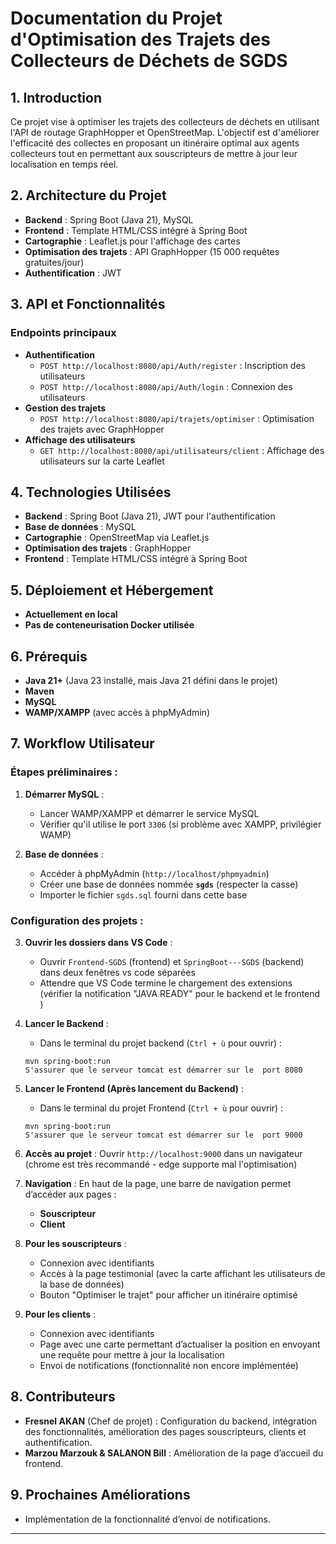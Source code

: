 # Documentation du Projet d'Optimisation des Trajets des Collecteurs de Déchets de SGDS

## 1. Introduction
Ce projet vise à optimiser les trajets des collecteurs de déchets en utilisant l'API de routage GraphHopper et OpenStreetMap. 
L'objectif est d'améliorer l'efficacité des collectes en proposant un itinéraire optimal aux agents collecteurs 
tout en permettant aux souscripteurs de mettre à jour leur localisation en temps réel.

## 2. Architecture du Projet
- **Backend** : Spring Boot (Java 21), MySQL
- **Frontend** : Template HTML/CSS intégré à Spring Boot
- **Cartographie** : Leaflet.js pour l'affichage des cartes
- **Optimisation des trajets** : API GraphHopper (15 000 requêtes gratuites/jour)
- **Authentification** : JWT

## 3. API et Fonctionnalités
### Endpoints principaux
- **Authentification**
  - `POST http://localhost:8080/api/Auth/register` : Inscription des utilisateurs
  - `POST http://localhost:8080/api/Auth/login` : Connexion des utilisateurs
- **Gestion des trajets**
  - `POST http://localhost:8080/api/trajets/optimiser` : Optimisation des trajets avec GraphHopper
- **Affichage des utilisateurs**
  - `GET http://localhost:8080/api/utilisateurs/client` : Affichage des utilisateurs sur la carte Leaflet

## 4. Technologies Utilisées
- **Backend** : Spring Boot (Java 21), JWT pour l'authentification
- **Base de données** : MySQL
- **Cartographie** : OpenStreetMap via Leaflet.js
- **Optimisation des trajets** : GraphHopper
- **Frontend** : Template HTML/CSS intégré à Spring Boot

## 5. Déploiement et Hébergement
- **Actuellement en local**
- **Pas de conteneurisation Docker utilisée**

## 6. Prérequis
- **Java 21+** (Java 23 installé, mais Java 21 défini dans le projet)
- **Maven**
- **MySQL**
- **WAMP/XAMPP** (avec accès à phpMyAdmin)

## 7. Workflow Utilisateur
### Étapes préliminaires :
1. **Démarrer MySQL** :
   - Lancer WAMP/XAMPP et démarrer le service MySQL
   - Vérifier qu'il utilise le port `3306` (si problème avec XAMPP, privilégier WAMP)

2. **Base de données** :
   - Accéder à phpMyAdmin (`http://localhost/phpmyadmin`)
   - Créer une base de données nommée **`sgds`** (respecter la casse)
   - Importer le fichier `sgds.sql` fourni dans cette base

### Configuration des projets :
3. **Ouvrir les dossiers dans VS Code** :
   - Ouvrir `Frontend-SGDS` (frontend) et `SpringBoot---SGDS` (backend) dans deux fenêtres vs code  séparées
   - Attendre que VS Code termine le chargement des extensions (vérifier la notification "JAVA READY" pour le backend et le frontend )

4. **Lancer le Backend** :
   - Dans le terminal du projet backend (`Ctrl + ù` pour ouvrir) :
   ```lancer la commande
   mvn spring-boot:run
   S'assurer que le serveur tomcat est démarrer sur le  port 8080

5. **Lancer le Frontend (Après lancement du Backend)** :
   - Dans le terminal du projet Frontend (`Ctrl + ù` pour ouvrir) :
   ```lancer la commande 
   mvn spring-boot:run
   S'assurer que le serveur tomcat est démarrer sur le  port 9000

6. **Accès au projet** : Ouvrir `http://localhost:9000` dans un navigateur (chrome est très recommandé - edge supporte mal l'optimisation)
7. **Navigation** : En haut de la page, une barre de navigation permet d’accéder aux pages :
   - **Souscripteur**
   - **Client**
8. **Pour les souscripteurs** :
   - Connexion avec identifiants
   - Accès à la page testimonial (avec la carte affichant les utilisateurs de la base de données)
   - Bouton "Optimiser le trajet" pour afficher un itinéraire optimisé
9. **Pour les clients** :
   - Connexion avec identifiants
   - Page avec une carte permettant d’actualiser la position en envoyant une requête pour mettre à jour la localisation
   - Envoi de notifications (fonctionnalité non encore implémentée)

## 8. Contributeurs
- **Fresnel AKAN** (Chef de projet) : Configuration du backend, intégration des fonctionnalités, amélioration des pages souscripteurs, clients et authentification.
- **Marzou Marzouk & SALANON Bill** : Amélioration de la page d’accueil du frontend.

## 9. Prochaines Améliorations
- Implémentation de la fonctionnalité d’envoi de notifications.
---


